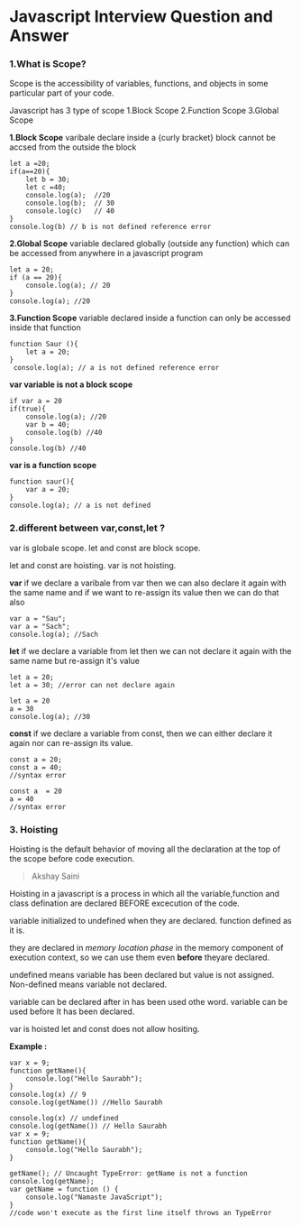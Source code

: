 # Javascript Interview Question and Answer

### 1.What is Scope?

Scope is the accessibility of variables, functions, and objects in some particular part of your code.

Javascript has 3 type of scope
1.Block Scope
2.Function Scope
3.Global Scope

**1.Block Scope**
varibale declare inside a {curly bracket} block cannot be accsed from the outside the block

```
let a =20;
if(a==20){
    let b = 30;
    let c =40;
    console.log(a);  //20
    console.log(b);  // 30
    console.log(c)   // 40
}
console.log(b) // b is not defined reference error
```

**2.Global Scope**
variable declared globally (outside any function) which can be accessed from anywhere in a javascript program

```
let a = 20;
if (a == 20){
    console.log(a); // 20
}
console.log(a); //20
```

**3.Function Scope**
variable declared inside a function can only be accessed inside that function

```
function Saur (){
    let a = 20;
}
 console.log(a); // a is not defined reference error
```

**var variable is not a block scope**

```
if var a = 20
if(true){
    console.log(a); //20
    var b = 40;
    console.log(b) //40
}
console.log(b) //40

```

**var is a function scope**

```
function saur(){
    var a = 20;
}
console.log(a); // a is not defined
```

### 2.different between var,const,let ?

var is globale scope.
let and const are block scope.

let and const are hoisting.
var is not hoisting.

**var**
if we declare a varibale from var then we can also declare it again with the same name and if we want to re-assign its value then we can do that also

```
var a = "Sau";
var a = "Sach";
console.log(a); //Sach
```

**let**
if we declare a variable from let then we can not declare it again with the same name but re-assign it's value

```
let a = 20;
let a = 30; //error can not declare again

let a = 20
a = 30
console.log(a); //30
```

**const**
if we declare a variable from const, then we can either declare it again nor can re-assign its value.

```
const a = 20;
const a = 40;
//syntax error

const a  = 20
a = 40
//syntax error
```

### 3. Hoisting

Hoisting is the default behavior of moving all the declaration at the top of the scope before code execution.

> Akshay Saini

Hoisting in a javascript is a process in which all the variable,function and class defination are declared BEFORE excecution of the code.

variable initialized to undefined when they are declared.
function defined as it is.

they are declared in _memory location phase_ in the memory component of execution context, so we can use them even **before** theyare declared.

undefined means variable has been declared but value is not assigned.
Non-defined means variable not declared.

variable can be declared after in has been used othe word.
variable can be used before It has been declared.

var is hoisted
let and const does not allow hositing.

**Example :**

```
var x = 9;
function getName(){
    console.log("Hello Saurabh");
}
console.log(x) // 9
console.log(getName()) //Hello Saurabh
```

```
console.log(x) // undefined
console.log(getName()) // Hello Saurabh
var x = 9;
function getName(){
    console.log("Hello Saurabh");
}

```

```
getName(); // Uncaught TypeError: getName is not a function
console.log(getName);
var getName = function () {
    console.log("Namaste JavaScript");
}
//code won't execute as the first line itself throws an TypeError

```
